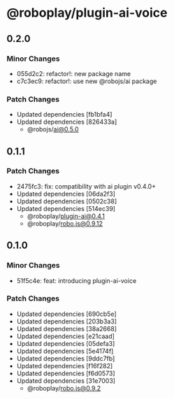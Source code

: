 # @roboplay/plugin-ai-voice

## 0.2.0

### Minor Changes

- 055d2c2: refactor!: new package name
- c7c3ec9: refactor!: use new @robojs/ai package

### Patch Changes

- Updated dependencies [fb1bfa4]
- Updated dependencies [826433a]
  - @robojs/ai@0.5.0

## 0.1.1

### Patch Changes

- 2475fc3: fix: compatibility with ai plugin v0.4.0+
- Updated dependencies [06da2f3]
- Updated dependencies [0502c38]
- Updated dependencies [514ec39]
  - @roboplay/plugin-ai@0.4.1
  - @roboplay/robo.js@0.9.12

## 0.1.0

### Minor Changes

- 51f5c4e: feat: introducing plugin-ai-voice

### Patch Changes

- Updated dependencies [690cb5e]
- Updated dependencies [203b3a3]
- Updated dependencies [38a2668]
- Updated dependencies [e21caad]
- Updated dependencies [05defa3]
- Updated dependencies [5e4174f]
- Updated dependencies [9ddc7fb]
- Updated dependencies [f16f282]
- Updated dependencies [f6d0573]
- Updated dependencies [31e7003]
  - @roboplay/robo.js@0.9.2
